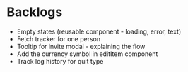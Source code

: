 # Backlogs

- Empty states (reusable component - loading, error, text)
- Fetch tracker for one person
- Tooltip for invite modal - explaining the flow
- Add the currency symbol in editItem component
- Track log history for quit type
